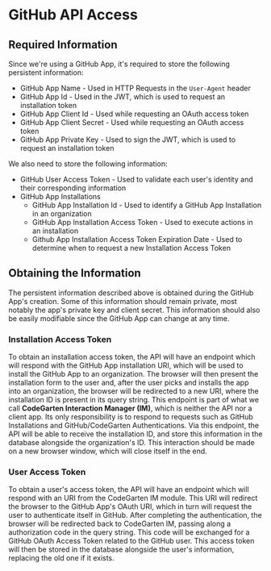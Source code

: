 # GitHub API Access

## Required Information
Since we're using a GitHub App, it's required to store the following persistent information:
* GitHub App Name - Used in HTTP Requests in the `User-Agent` header
* GitHub App Id - Used in the JWT, which is used to request an installation token
* GitHub App Client Id - Used while requesting an OAuth access token   
* GitHub App Client Secret - Used while requesting an OAuth access token
* GitHub App Private Key - Used to sign the JWT, which is used to request an installation token

We also need to store the following information:
* GitHub User Access Token - Used to validate each user's identity and their corresponding information
* GitHub App Installations
    * GitHub App Installation Id - Used to identify a GitHub App Installation in an organization
    * GitHub App Installation Access Token - Used to execute actions in an installation
    * Github App Installation Access Token Expiration Date - Used to determine when to request a new Installation Access Token

## Obtaining the Information
The persistent information described above is obtained during the GitHub App's creation. Some of this information should remain private, most notably the app's private key and client secret. This information should also be easily modifiable since the GitHub App can change at any time.

### Installation Access Token
To obtain an installation access token, the API will have an endpoint which will respond with the GitHub App installation URI, which will be used to install the GitHub App to an organization. The browser will then present the installation form to the user and, after the user picks and installs the app into an organization, the browser will be redirected to a new URI, where the installation ID is present in its query string. This endpoint is part of what we call **CodeGarten Interaction Manager (IM)**, which is neither the API nor a client app. Its only responsibility is to respond to requests such as GitHub Installations and GitHub/CodeGarten Authentications. Via this endpoint, the API will be able to receive the installation ID, and store this information in the database alongside the organization's ID. This interaction should be made on a new browser window, which will close itself in the end.

### User Access Token
To obtain a user's access token, the API will have an endpoint which will respond with an URI from the CodeGarten IM module. This URI will redirect the browser to the GitHub App's OAuth URI, which in turn will request the user to authenticate itself in GitHub. After completing the authentication, the browser will be redirected back to CodeGarten IM, passing along a authorization code in the query string. This code will be exchanged for a GitHub OAuth Access Token related to the GitHub user. This access token will then be stored in the database alongside the user's information, replacing the old one if it exists.